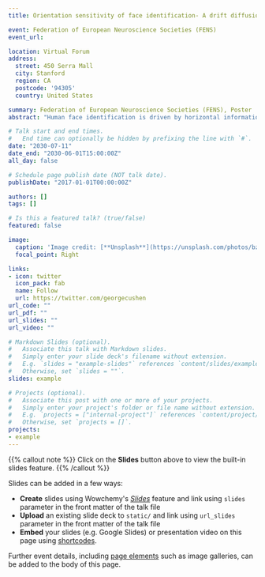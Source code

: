 ```yaml
---
title: Orientation sensitivity of face identification- A drift diffusion model analysis

event: Federation of European Neuroscience Societies (FENS)
event_url: 

location: Virtual Forum
address:
  street: 450 Serra Mall
  city: Stanford
  region: CA
  postcode: '94305'
  country: United States

summary: Federation of European Neuroscience Societies (FENS), Poster
abstract: "Human face identification is driven by horizontal information. Performance peaks for horizontally filtered upright faces and declines for oblique and vertically filtered faces. Face inversion results in a downward shift of the entire sensitivity profile together with a doubling in bandwidth effectively abolishing the horizontal tuning curve. Past studies employed a psychophysical approach focusing on accuracy rather than response time. Here we use drift diffusion models (DDMs), a class of computational models for simultaneous modelling of accuracy and response time data. The parameters reveal a rich picture of the response generation process. The drift rate indexes the information accumulation rate, whereas boundary separation indicates how much evidence observers need to make a decision. In this study, we asked how filtering the orientation content of faces influences the decision process. Is the orientation sensitivity profile for accuracy data mimicked by the drift rate (implying faster information accumulation) and/or the boundary separation (implying differences in response caution). We observed that drift rates peaked in the horizontal range and declined for other orientations, both for upright and inverted faces. However, face inversion shifted down the entire orientation tuning curve, especially in the horizontal range. We further found that horizontally filtered content resulted in wider boundary separation in upright than inverted faces. In sum, our results indicate that filtering face orientation content influences the information accumulation process and that horizontal information is associated with more response caution in upright than in inverted faces, possibly because more face information is available in this range."

# Talk start and end times.
#   End time can optionally be hidden by prefixing the line with `#`.
date: "2030-07-11"
date_end: "2030-06-01T15:00:00Z"
all_day: false

# Schedule page publish date (NOT talk date).
publishDate: "2017-01-01T00:00:00Z"

authors: []
tags: []

# Is this a featured talk? (true/false)
featured: false

image:
  caption: 'Image credit: [**Unsplash**](https://unsplash.com/photos/bzdhc5b3Bxs)'
  focal_point: Right

links:
- icon: twitter
  icon_pack: fab
  name: Follow
  url: https://twitter.com/georgecushen
url_code: ""
url_pdf: ""
url_slides: ""
url_video: ""

# Markdown Slides (optional).
#   Associate this talk with Markdown slides.
#   Simply enter your slide deck's filename without extension.
#   E.g. `slides = "example-slides"` references `content/slides/example-slides.md`.
#   Otherwise, set `slides = ""`.
slides: example

# Projects (optional).
#   Associate this post with one or more of your projects.
#   Simply enter your project's folder or file name without extension.
#   E.g. `projects = ["internal-project"]` references `content/project/deep-learning/index.md`.
#   Otherwise, set `projects = []`.
projects:
- example
---
```


{{% callout note %}}
Click on the **Slides** button above to view the built-in slides feature.
{{% /callout %}}

Slides can be added in a few ways:

- **Create** slides using Wowchemy's [*Slides*](https://wowchemy.com/docs/managing-content/#create-slides) feature and link using `slides` parameter in the front matter of the talk file
- **Upload** an existing slide deck to `static/` and link using `url_slides` parameter in the front matter of the talk file
- **Embed** your slides (e.g. Google Slides) or presentation video on this page using [shortcodes](https://wowchemy.com/docs/writing-markdown-latex/).

Further event details, including [page elements](https://wowchemy.com/docs/writing-markdown-latex/) such as image galleries, can be added to the body of this page.
